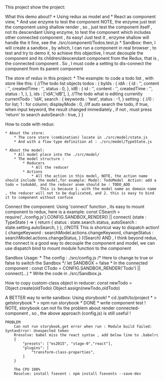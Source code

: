 This project show the project:

What this demo about?
	* Using redux as model and 
	* React as component view, 
	* And use enzyme to test the component
		NOTE, the enzyme just test the component using shallow render , so , just test the component itself , not its descendant
		Using enzyme, to test the component which includes other connected component , its easy! Just test it , enzyme shallow will handle the it fine, see the ./src/component/Todos.test.js 
	* Sandbox: then, I will create a sandbox , by which, I can run a component in real browser , to test and try to demo it, to achieve this objective, I must decouple the component and its children/descendant component from the Redux, that is , the connected component . So , I must code a setting to dis-connect the component from its parent component

The store of redux in this project:
	* The example: to code a todo list , with store like this:
		{
			//The todo list objects
			todos	: {
				byIds	: {
					idA	: {
						id	: '',
						content	: '',
						createdTime	: '',
						status	: 0,
						},
					idB	: {
						id	: '',
						content	: '',
						createdTime	: '',
						status	: 1,
						},
				},
				ids	: ['idA','idB'],
			},
			//The todo what is editing currently 
			currentTodo	: 'idA',
			search	: {
				keywords	: 'test',
				status	: -1,
			}
			setting	: {
				//0	: for list; 1 : for column;
				displayMode	: 0,
				//If auto search the todo, if true, when input keyword, the result changed immediately , if not , must press 'return' to search
				autoSearch	: true,
			}
		}

		
How to code with redux:

	* About the store:
		* The core store (combination) locate in ./src/model/state.js
		* And with a flow type definition at : ./src/model/TypeState.js

	* About the model:
		* All model place into the ./src/model/
		* The model structure :
			* Reducers
				* All the reducer
			* Actions 
				* All the action in this model, NOTE, the action name should include the model,for example: Model: TodoModel  Action: add a todo = todoAdd, and the reducer anem should be : TODO_ADD
					This is because 1. with the model name as domain name , the reducer will not to be duplicated, and 2. this is easy to bind it to component without confuse

Connect the component:
	Using 'connect' function ,  its easy to mount component to redux, here is a example:
		const CSearch = require('../config.js').CONFIG.SANDBOX_RENDER() || 
			connect(
				(state : TypeState ) => {
					return {
						status	: state.search.status,
						autoSearch	: state.setting.autoSearch,
					}
				},
				//NOTE This is shortcut way to dispatch action!
				{
					changeKeyword	: searchModel.actions.changeKeyword,
					changeStatus	: searchModel.actions.changeStatus,
				}
			)(Search)
	AND , I think beyond redux, the connect is a good way to decouple the component and model, we can use dispatch bind to mount module function to the component

Sandbox Usage:
	* The config : ./src/config.js 
		/* Here to change to true or false to switch the Sandbox */
		let SANDBOX = false
	* In the connected component :
		const CTodo = CONFIG.SANDBOX_RENDER('Todo') || connect(...)
	* Write the code in ./src/Sandbox.js 

How to copy custom-class object in reducer:
	const newTodo = Object.create(oldTodo)
	Object.assign(newTodo,oldTodo)


A BETTER way to write sandbox: 
	Using storybook! 
	* cd /path/to/project
	* > getstorybook
	* > npm run storybook
	* DONE
	* write component test !
	NOTE, storybook can not fix the problem about render connected-component , so , the above approach (config.js) is still useful !

	PROBLEM
		Can not run storybook,get error when run : Module build failed: SyntaxError: Unexpected token
		Rresolve: babel miss the react syntax , add below line to .babelrc
		{
			"presets": ["es2015", "stage-0","react"],
			"plugins": [
				"transform-class-properties",
			]
		}

		The CPU 100%
		Resolve: install fsevent : npm install fsevents --save-dev
 

